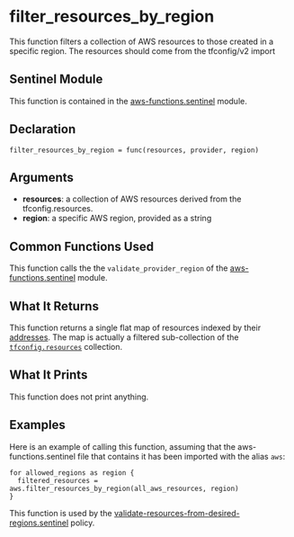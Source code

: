 # filter_resources_by_region
This function filters a collection of AWS resources to those created in a specific region. The resources should come from the tfconfig/v2 import

## Sentinel Module
This function is contained in the [aws-functions.sentinel](../aws-functions.sentinel) module.

## Declaration
`filter_resources_by_region = func(resources, provider, region)`

## Arguments
* **resources**: a collection of AWS resources derived from the tfconfig.resources.
* **region**: a specific AWS region, provided as a string

## Common Functions Used
This function calls the the `validate_provider_region` of the [aws-functions.sentinel](../aws-functions.sentinel) module.

## What It Returns
This function returns a single flat map of resources indexed by their [addresses](https://www.terraform.io/docs/internals/resource-addressing.html). The map is actually a filtered sub-collection of the [`tfconfig.resources`](https://www.terraform.io/docs/cloud/sentinel/import/tfconfig-v2.html#the-resources-collection) collection.

## What It Prints
This function does not print anything.

## Examples
Here is an example of calling this function, assuming that the aws-functions.sentinel file that contains it has been imported with the alias `aws`:
```
for allowed_regions as region {
  filtered_resources = aws.filter_resources_by_region(all_aws_resources, region)
}
```

This function is used by the [validate-resources-from-desired-regions.sentinel](../../validate-resources-from-desired-regions.sentinel) policy.
